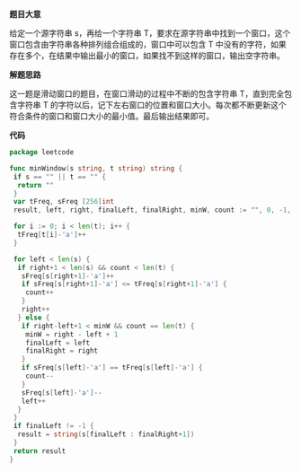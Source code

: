 **题目大意**  

给定一个源字符串 s，再给一个字符串 T，要求在源字符串中找到一个窗口，这个窗口包含由字符串各种排列组合组成的，窗口中可以包含 T 中没有的字符，如果存在多个，在结果中输出最小的窗口，如果找不到这样的窗口，输出空字符串。

**解题思路**  

这一题是滑动窗口的题目，在窗口滑动的过程中不断的包含字符串 T，直到完全包含字符串 T 的字符以后，记下左右窗口的位置和窗口大小。每次都不断更新这个符合条件的窗口和窗口大小的最小值。最后输出结果即可。

**代码**  

```go
package leetcode

func minWindow(s string, t string) string {
 if s == "" || t == "" {
  return ""
 }
 var tFreq, sFreq [256]int
 result, left, right, finalLeft, finalRight, minW, count := "", 0, -1, -1, -1, len(s)+1, 0

 for i := 0; i < len(t); i++ {
  tFreq[t[i]-'a']++
 }

 for left < len(s) {
  if right+1 < len(s) && count < len(t) {
   sFreq[s[right+1]-'a']++
   if sFreq[s[right+1]-'a'] <= tFreq[s[right+1]-'a'] {
    count++
   }
   right++
  } else {
   if right-left+1 < minW && count == len(t) {
    minW = right - left + 1
    finalLeft = left
    finalRight = right
   }
   if sFreq[s[left]-'a'] == tFreq[s[left]-'a'] {
    count--
   }
   sFreq[s[left]-'a']--
   left++
  }
 }
 if finalLeft != -1 {
  result = string(s[finalLeft : finalRight+1])
 }
 return result
}
```